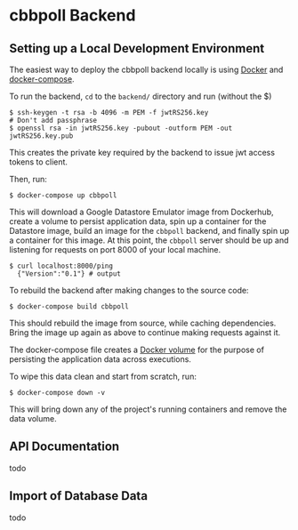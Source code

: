 # cbbpoll Backend

## Setting up a Local Development Environment

The easiest way to deploy the cbbpoll backend locally is using
[Docker](https://www.docker.com/products/docker-desktop) and 
[docker-compose](https://docs.docker.com/compose/install/).

To run the backend, `cd` to the `backend/` directory and run (without the $)

```$xslt
$ ssh-keygen -t rsa -b 4096 -m PEM -f jwtRS256.key
# Don't add passphrase
$ openssl rsa -in jwtRS256.key -pubout -outform PEM -out jwtRS256.key.pub
```

This creates the private key required by the backend to issue
jwt access tokens to client.

Then, run:
```$xslt
$ docker-compose up cbbpoll
```

This will download a Google Datastore Emulator image from Dockerhub,
create a volume to persist application data, spin up a container for the
Datastore image, build an image for the `cbbpoll` backend, and finally
spin up a container for this image.  At this point, the `cbbpoll` server
should be up and listening for requests on port 8000 of your local machine.

```$xslt
$ curl localhost:8000/ping
  {"Version":"0.1"} # output
```

To rebuild the backend after making changes to the source code:

```$xslt
$ docker-compose build cbbpoll
```

This should rebuild the image from source, while caching dependencies.
Bring the image up again as above to continue making requests against it.

The docker-compose file creates a [Docker volume](https://docs.docker.com/storage/volumes/)
for the purpose of persisting the application data across executions.

To wipe this data clean and start from scratch, run:

```$xslt
$ docker-compose down -v
```

This will bring down any of the project's running containers and remove
the data volume.

## API Documentation
todo

## Import of Database Data
todo
